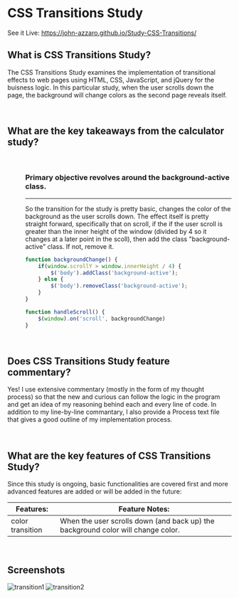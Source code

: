 # CSS Transitions Study
See it Live: https://john-azzaro.github.io/Study-CSS-Transitions/
<br>

## What is CSS Transitions Study?
The CSS Transitions Study examines the implementation of transitional effects to web pages using HTML, CSS, JavaScript, and jQuery for the buisness logic.  In this particular study, when the user scrolls down the page, the background will change colors as the second page reveals itself.  

<br>

## What are the key takeaways from the calculator study?

<br>
<dl> 
<dd>

### Primary objective revolves around the background-active class.
----------
So the transition for the study is pretty basic, changes the color of the background as the user scrolls down. The effect itself is pretty straight forward, specifically that on scroll, if the if the user scroll is greater than the inner height of the window (divided by 4 so it changes at a later point in the scoll), then add the class "background-active" class. If not, remove it. 
```JavaScript
function backgroundChange() {                      
    if(window.scrollY > window.innerHeight / 4) {       
        $('body').addClass('background-active');      
    } else {                                    
        $('body').removeClass('background-active');   
    }         
}

function handleScroll() {                          
    $(window).on('scroll', backgroundChange)           
}
```

</dd>
</dl>

<br>

## Does CSS Transitions Study feature commentary?
Yes! I use extensive commentary (mostly in the form of my thought process) so that the new and curious can follow the logic in the program and get an idea of my reasoning behind each and every line of code.  In addition to my line-by-line commantary, I also provide a Process text file that gives a good outline of my implementation process. 

<br>

## What are the key features of CSS Transitions Study?
Since this study is ongoing, basic functionalities are covered first and more advanced features are added or will be added in the future:


| **Features:**                            | **Feature Notes:**                             |
| ---------------------------------------- | ----------------------------------------------|
| color transition                            |   When the user scrolls down (and back up) the background color will change color.    |



<br>

## Screenshots
![transition1](https://user-images.githubusercontent.com/37447586/62085645-f029c180-b210-11e9-9c68-75cd4615eab6.png)
![transition2](https://user-images.githubusercontent.com/37447586/62085824-63333800-b211-11e9-9da4-522ab35de105.png)



